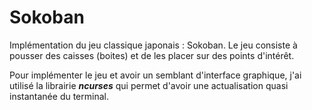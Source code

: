 # Sokoban
Implémentation du jeu classique japonais : Sokoban. Le jeu consiste à pousser des caisses (boites) et de les placer sur des points d'intérêt. 

Pour implémenter le jeu et avoir un semblant d'interface graphique, j'ai utilisé la librairie ***ncurses*** qui permet d'avoir une actualisation quasi instantanée du terminal.
